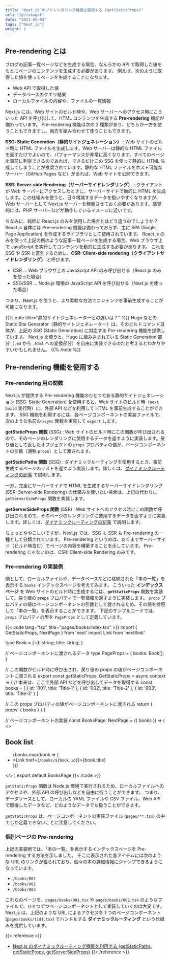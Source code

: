 ```yaml
---
title: "Next.js のプリレンダリング機能を使用する (getStaticProps)"
url: "/p/iv4agnt"
date: "2021-05-04"
tags: ["Next.js"]
weight: 1
---
```


Pre-rendering とは
----

ブログの記事一覧ページなどを生成する場合、なんらかの API で取得した値をもとにページのコンテンツを生成する必要があります。
例えば、次のように取得した値を使ってページを生成することになります。

- Web API で取得した値
- データベースのクエリ結果
- ローカルファイルの内容や、ファイルの一覧情報

Next.js には、Web サイトのビルド時や、Web サーバーへのアクセス時にこういった API を呼び出して、HTML コンテンツを生成する __Pre-rendering__ 機能が備わっています。
Pre-rendering 機能は次の 2 種類があり、どちらか一方を使うこともできますし、両方を組み合わせて使うこともできます。

__SSG: Static Generation（静的サイトジェネレーション）__
: Web サイトのビルド時に HTML ファイルを生成します。Web サーバーは静的な HTML ファイルを返すだけでよいので、パフォーマンスが非常に高くなります。すべてのページを事前に列挙できるのであれば、できるだけこの SSG を使って静的に HTML 生成してしまうことが推奨されています。静的な HTML ファイルをホスト可能なサーバー（GitHub Pages など）があれば、Web サイトを公開できます。

__SSR: Server-side Rendering（サーバーサイドレンダリング）__
: クライアントが Web サーバーにアクセスしたときに、サーバーサイドで動的に HTML を生成します。この仕組みを使うと、日々増減するデータを扱いやすくなりますが、Web サーバーとして Next.js サーバーを稼働させておく必要があります。感覚的には、PHP サーバーなどが動作しているイメージに近いです。

ちなみに、純粋に React.js のみを使用した場合とはどう違うのでしょうか？
React.js 自体には Pre-rendering 機能は備わっておらず、主に SPA (Single Page Application) を作成するライブラリとして使用されています。
React.js のみを使って上記の例のような記事一覧ページを生成する場合、Web ブラウザ上で JavaScript を実行してコンテンツを動的に生成する必要があります。
これを SSG や SSR と区別するために、__CSR: Client-side rendering（クライアントサイドレンダリング）__ と呼びます。

- CSR ... Web ブラウザ上の JavaScript API のみ呼び出せる（React.js のみを使った場合）
- SSG/SSR ... Node.js 環境の JavaScript API を呼び出せる（Next.js を使った場合）

つまり、Next.js を使うと、より柔軟な方法でコンテンツを事前生成することが可能になります。

{{% note title="静的サイトジェネレーターとの違いは？" %}}
Hugo などの Static Site Generator（静的サイトジェネレーター）は、そのビルドコマンド自体が、上記の SSG (Static Generation) に対応する Pre-rendering 機能を提供しています。
Next.js を使うと、Hugo に組み込まれている Static Generation 部分（`.md` から `.html` への変換部分）を自由に実装できるのだと考えるとわかりやすいかもしれません。
{{% /note %}}


Pre-rendering 機能を使用する
----

### Pre-rendering 用の関数

Next.js が提供する Pre-rendering 機能のひとつである静的サイトジェネレーション (SSG: Static Generation) を使用すると、Web サイトのビルド時（`next build` 実行時）に、外部 API などを利用して HTML を事前生成することができます。
SSG 機能を利用するには、各ページコンポーネントの実装ファイルで、次のような名前の `async` 関数を実装して `export` します。

__getStaticProps 関数__ (SSG)
: Web サイトのビルド時にこの関数が呼び出されるので、そのページのレンダリングに使用するデータを返すように実装します。戻り値として返したオブジェクトの `props` プロパティの値が、ページコンポーネントの引数（通称 `props`）として渡されます。

__getStaticPaths 関数__ (SSG)
: ダイナミックルーティングを使用するとき、事前生成するページのリストを返すよう実装します。詳しくは、[ダイナミックルーティングの記事](/p/rdq3ep2) で説明します。

一方、完全にサーバーサイドで HTML を生成するサーバーサイドレンダリング (SSR: Server-side Rendering) の仕組みを使いたい場合は、上記の代わりに `getServerSideProps` 関数を実装します。

__getServerSideProps 関数__ (SSR)
: Web サイトへのアクセス時にこの関数が呼び出されるので、そのページのレンダリングに使用するデータを返すように実装します。詳しくは、[ダイナミックルーティングの記事](/p/rdq3ep2) で説明します。

ちょっとややこしいですが、Next.js では、SSG も SSR も Pre-rendering の一種として分類されています。
Pre-rendering というのは、あくまでサーバーサイド（ビルド時含む）でページの内容を構築することを示しています。
Pre-rendering じゃないのは、CSR: Client-side Rendering のみです。

### Pre-rendering の実装例

例として、ローカルファイルや、データベースなどに格納された「本の一覧」を表示する `books` インデックスページを考えてみます。
こういった __インデックスページ__ を Web サイトのビルド時に生成するには、__`getStaticProps`__ 関数を実装して、戻り値の __`props`__ プロパティで一覧情報を返すように実装します。
`props` プロパティの値はページコンポーネントの引数として渡されるため、その値を参照して「本の一覧」を表示することができます。
下記のサンプルコードでは、`props` プロパティの型を `PageProps` として定義しています。

{{< code lang="tsx" title="pages/books/index.tsx" >}}
import { GetStaticProps, NextPage } from 'next'
import Link from 'next/link'

type Book = {
  id: string;
  title: string;
}

// ページコンポーネントに渡されるデータ
type PageProps = {
  books: Book[];
}

// この関数がビルド時に呼び出され、戻り値の props の値がページコンポーネントに渡される
export const getStaticProps: GetStaticProps<PageProps> = async context => {
  // 本来は、ここで外部 API などを呼び出してデータを取得する
  const books = [
    { id: '001', title: 'Title-1' },
    { id: '002', title: 'Title-2' },
    { id: '003', title: 'Title-3' }
  ]

  // この props プロパティの値がページコンポーネントに渡される
  return { props: { books } }
}

// ページコンポーネントの実装
const BooksPage: NextPage<PageProps> = ({ books }) => (
  <>
    <h2>Book list</h2>
    <ul>
      {books.map(book => (
        <li key={book.id}>
          <Link href={`/books/${book.id}`}><a>{book.title}</a></Link>
        </li>
      ))}
    </ul>
  </>
)
export default BooksPage
{{< /code >}}

`getStaticProps` 関数は Node.js 環境で実行されるため、ローカルファイルへのアクセスや、外部 API の呼び出しなどを自由に行うことができます。
つまり、データソースとして、ローカルの YAML ファイルや CSV ファイル、Web API で取得したデータなど、どのようなデータでも扱うことができます。

`getStaticProps` は、ページコンポーネントの実装ファイル (`pages/**.tsx`) の中でしか定義できないことに注意してください。

### 個別ページの Pre-rendering

上記の実装例では、「本の一覧」を表示するインデックスページを Pre-rendering する方法を示しました。
そこに表示された各アイテムには次のような URL のリンクが張られており、個々の本の詳細情報にジャンプできるようになっています。

- `/books/001`
- `/books/002`
- `/books/003`

これらのページを、`pages/books/001.tsx` や `pages/books/002.tsx` のようなファイルで、ひとつずつページコンポーネントとして実装していくのは大変です。
Next.js は、上記のような URL によるアクセスを 1 つのページコンポーネント (`pages/books/[id].tsx`) でハンドルする __ダイナミックルーティング__ という仕組みを提供しています。

{{< reference >}}
- [Next.js のダイナミックルーティング機能を利用する (getStaticPaths, getStaticProps, getServerSideProps)](/p/rdq3ep2)
{{< /reference >}}

